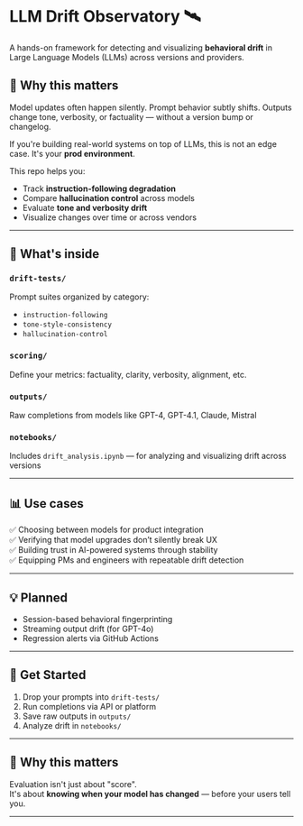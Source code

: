 # LLM Drift Observatory 🛰️

A hands-on framework for detecting and visualizing **behavioral drift** in Large Language Models (LLMs) across versions and providers.

## 🧠 Why this matters

Model updates often happen silently. Prompt behavior subtly shifts. Outputs change tone, verbosity, or factuality — without a version bump or changelog.

If you're building real-world systems on top of LLMs, this is not an edge case. It's your **prod environment**.

This repo helps you:

- Track **instruction-following degradation**
- Compare **hallucination control** across models
- Evaluate **tone and verbosity drift**
- Visualize changes over time or across vendors

---

## 🧩 What's inside

### `drift-tests/`
Prompt suites organized by category:
- `instruction-following`
- `tone-style-consistency`
- `hallucination-control`

### `scoring/`
Define your metrics: factuality, clarity, verbosity, alignment, etc.

### `outputs/`
Raw completions from models like GPT-4, GPT-4.1, Claude, Mistral

### `notebooks/`
Includes `drift_analysis.ipynb` — for analyzing and visualizing drift across versions

---

## 📊 Use cases

✅ Choosing between models for product integration  
✅ Verifying that model upgrades don’t silently break UX  
✅ Building trust in AI-powered systems through stability  
✅ Equipping PMs and engineers with repeatable drift detection

---

## 💡 Planned

- Session-based behavioral fingerprinting  
- Streaming output drift (for GPT-4o)  
- Regression alerts via GitHub Actions

---

## 🧭 Get Started

1. Drop your prompts into `drift-tests/`
2. Run completions via API or platform
3. Save raw outputs in `outputs/`
4. Analyze drift in `notebooks/`

---

## 📣 Why this matters

Evaluation isn't just about "score".  
It's about **knowing when your model has changed** — before your users tell you.

---
